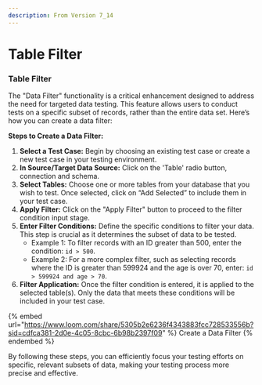 ```yaml
---
description: From Version 7_14
---
```


# Table Filter

### Table Filter

The "Data Filter" functionality is a critical enhancement designed to address the need for targeted data testing. This feature allows users to conduct tests on a specific subset of records, rather than the entire data set. Here’s how you can create a data filter:

**Steps to Create a Data Filter:**

1. **Select a Test Case:** Begin by choosing an existing test case or create a new test case in your testing environment.
2. **In Source/Target Data Source:** Click on the 'Table' radio button, connection and schema.
3. **Select Tables:** Choose one or more tables from your database that you wish to test. Once selected, click on “Add Selected” to include them in your test case.
4. **Apply Filter:** Click on the "Apply Filter" button to proceed to the filter condition input stage.
5. **Enter Filter Conditions:** Define the specific conditions to filter your data. This step is crucial as it determines the subset of data to be tested.
   * Example 1: To filter records with an ID greater than 500, enter the condition: `id > 500`.
   * Example 2: For a more complex filter, such as selecting records where the ID is greater than 599924 and the age is over 70, enter: `id > 599924 and age > 70`.
6. **Filter Application:** Once the filter condition is entered, it is applied to the selected table(s). Only the data that meets these conditions will be included in your test case.

{% embed url="https://www.loom.com/share/5305b2e6236f4343883fcc728533556b?sid=cdfca381-2d0e-4c05-8cbc-6b98b2397f09" %}
Create a Data Filter
{% endembed %}

By following these steps, you can efficiently focus your testing efforts on specific, relevant subsets of data, making your testing process more precise and effective.
